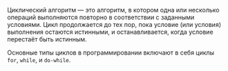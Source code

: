 Циклический алгоритм — это алгоритм, в котором одна или несколько операций выполняются повторно в соответствии с заданными условиями. Цикл продолжается до тех пор, пока условие (или условия) выполнения остаются истинными, и останавливается, когда условие перестаёт быть истинным. 

Основные типы циклов в программировании включают в себя циклы `for`, `while`, и `do-while`.
